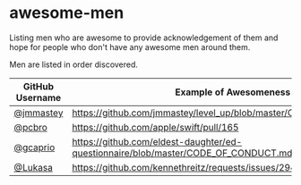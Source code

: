 # awesome-men
Listing men who are awesome to provide acknowledgement of them and hope for people who don't have any awesome men around them.

Men are listed in order discovered.


|GitHub Username|Example of Awesomeness|Notes
|---------------|-------|-----
|[@jmmastey](https://github.com/jmmastey)|https://github.com/jmmastey/level_up/blob/master/CODE_OF_CONDUCT.md|
|[@pcbro](https://github.com/pcbro)|https://github.com/apple/swift/pull/165|
|[@gcaprio](https://github.com/gcaprio)|https://github.com/eldest-daughter/ed-questionnaire/blob/master/CODE_OF_CONDUCT.md|
|[@Lukasa](https://github.com/lukasa)|https://github.com/kennethreitz/requests/issues/2941|
